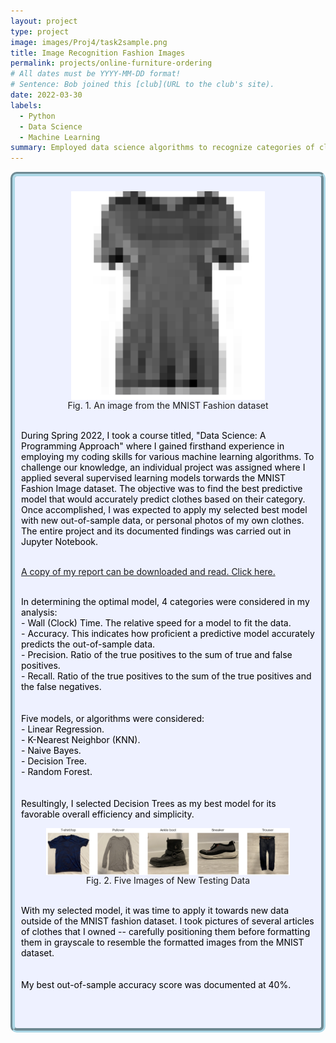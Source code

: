 ```yaml
---
layout: project
type: project
image: images/Proj4/task2sample.png
title: Image Recognition Fashion Images
permalink: projects/online-furniture-ordering
# All dates must be YYYY-MM-DD format!
# Sentence: Bob joined this [club](URL to the club's site).
date: 2022-03-30
labels:
  - Python
  - Data Science
  - Machine Learning
summary: Employed data science algorithms to recognize categories of clothing from images. Formatted input images in uniform manner for efficient analysis. Compiled a report closely documenting various techniques and results.
---
```

<div style="background-color:rgba(238, 241, 255, 1); padding: 10px; border: 7px groove; border-color: lightblue; border-radius: 10px;">
  <center><figure>
    <img class="ui medium rounded image" src="../images/Proj4/mnistSample.png" style="vertical-align: middle;" float = "none">
    <figcaption style="vertical-align: middle;">Fig. 1. An image from the MNIST Fashion dataset <br /></figcaption>
  </figure></center>
  
  <span style="color: black">
    <br />During Spring 2022, I took a course titled, "Data Science: A Programming Approach" where I gained firsthand experience in employing my coding skills for various machine learning algorithms. To challenge our knowledge, an individual project was assigned where I applied several supervised learning models torwards the MNIST Fashion Image dataset. The objective was to find the best predictive model that would accurately predict clothes based on their category. Once accomplished, I was expected to apply my selected best model with new out-of-sample data, or personal photos of my own clothes. The entire project and its documented findings was carried out in Jupyter Notebook. <br /><br /></span>
  
  <a href="../images/CK Image Fashion Recognizer.pdf" download>A copy of my report can be downloaded and read. Click here.</a>

  <span style="color: black">
    <br />In determining the optimal model, 4 categories were considered in my analysis:<br />
    - Wall (Clock) Time. The relative speed for a model to fit the data. <br />
    - Accuracy. This indicates how proficient a predictive model accurately predicts the out-of-sample data.<br />
    - Precision. Ratio of the true positives to the sum of true and false positives. <br />
    - Recall. Ratio of the true positives to the sum of the true positives and the false negatives. <br />
    <br />
    <br />Five models, or algorithms were considered:<br />
    - Linear Regression.<br />
    - K-Nearest Neighbor (KNN).<br />
    - Naive Bayes. <br />
    - Decision Tree. <br />
    - Random Forest. <br /><br />
    <br />Resultingly, I selected Decision Trees as my best model for its favorable overall efficiency and simplicity. <br />
  </span>

  <center><figure>
    <img class="ui medium rounded image" src="../images/Proj4/task2sample.png" style="vertical-align: middle;" float = "none">
    <figcaption style="vertical-align: middle;">Fig. 2. Five Images of New Testing Data <br /></figcaption>
  </figure></center>
  <span style="color: black">
    <br />With my selected model, it was time to apply it towards new data outside of the MNIST fashion dataset. I took pictures of several articles of clothes that I owned -- carefully positioning them before formatting them in grayscale to resemble the formatted images from the MNIST dataset. <br /><br />
    <br />My best out-of-sample accuracy score was documented at 40%. <br /> <br /> <br /> <br /></span>
</div>
